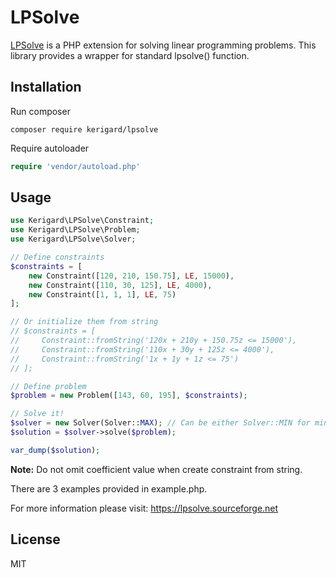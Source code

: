 # LPSolve
[LPSolve](https://lpsolve.sourceforge.net) is a PHP extension for solving linear programming problems. This library provides a wrapper for standard lpsolve() function.

## Installation
Run composer
```
composer require kerigard/lpsolve
```
Require autoloader
```php
require 'vendor/autoload.php'
```

## Usage
```php
use Kerigard\LPSolve\Constraint;
use Kerigard\LPSolve\Problem;
use Kerigard\LPSolve\Solver;

// Define constraints
$constraints = [
    new Constraint([120, 210, 150.75], LE, 15000),
    new Constraint([110, 30, 125], LE, 4000),
    new Constraint([1, 1, 1], LE, 75)
];

// Or initialize them from string
// $constraints = [
//     Constraint::fromString('120x + 210y + 150.75z <= 15000'),
//     Constraint::fromString('110x + 30y + 125z <= 4000'),
//     Constraint::fromString('1x + 1y + 1z <= 75')
// ];

// Define problem
$problem = new Problem([143, 60, 195], $constraints);

// Solve it!
$solver = new Solver(Solver::MAX); // Can be either Solver::MIN for minimization
$solution = $solver->solve($problem);

var_dump($solution);
```

**Note:** Do not omit coefficient value when create constraint from string.

There are 3 examples provided in example.php.

For more information please visit: https://lpsolve.sourceforge.net

## License
MIT